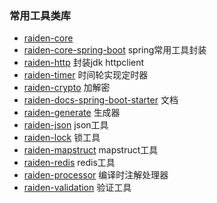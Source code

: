 ### 常用工具类库

- [raiden-core](raiden-core) 
- [raiden-core-spring-boot](raiden-core-spring-boot) spring常用工具封装
- [raiden-http](raiden-parent/raiden-http) 封装jdk httpclient
- [raiden-timer](raiden-parent/raiden-timer) 时间轮实现定时器
- [raiden-crypto](raiden-parent/raiden-crypto) 加解密
- [raiden-docs-spring-boot-starter](raiden-parent%2Fraiden-docs-spring-boot-starter) 文档
- [raiden-generate](raiden-parent%2Fraiden-generate) 生成器
- [raiden-json](raiden-parent%2Fraiden-json) json工具
- [raiden-lock](raiden-parent%2Fraiden-lock) 锁工具
- [raiden-mapstruct](raiden-parent%2Fraiden-mapstruct) mapstruct工具
- [raiden-redis](raiden-parent%2Fraiden-redis) redis工具
- [raiden-processor](raiden-parent%2Fraiden-processor) 编译时注解处理器
- [raiden-validation](raiden-parent%2Fraiden-validation) 验证工具